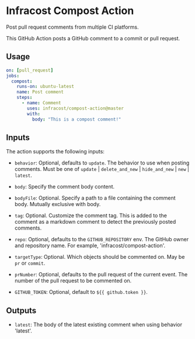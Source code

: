 # Infracost Compost Action

Post pull request comments from multiple CI platforms.

This GitHub Action posts a GitHub comment to a commit or pull request.

## Usage

```yaml
on: [pull_request]
jobs:
  compost:
    runs-on: ubuntu-latest
    name: Post comment
    steps:
      - name: Comment
        uses: infracost/compost-action@master
        with: 
          body: "This is a compost comment!"
```

## Inputs

The action supports the following inputs:

- `behavior`: Optional, defaults to `update`. The behavior to use when posting comments. Must be one of `update` | `delete_and_new` | `hide_and_new` | `new` | `latest`.  

- `body`: Specify the comment body content.

- `bodyFile`: Optional. Specify a path to a file containing the comment body. Mutually exclusive with body.

- `tag`: Optional. Customize the comment tag. This is added to the comment as a markdown comment to detect the previously posted comments.

- `repo`: Optional, defaults to the `GITHUB_REPOSITORY` env. The GitHub owner and repository name. For example, 'infracost/compost-action'.

- `targetType`: Optional. Which objects should be commented on. May be `pr` or `commit`.

- `prNumber`: Optional, defaults to the pull request of the current event. The number of the pull request to be commented on.

- `GITHUB_TOKEN`: Optional, default to `${{ github.token }}`.

## Outputs

- `latest`: The body of the latest existing comment when using behavior 'latest'.
